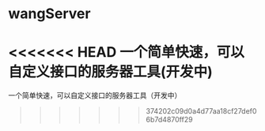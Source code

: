 # wangServer
<<<<<<< HEAD
一个简单快速，可以自定义接口的服务器工具(开发中)
=======
一个简单快速，可以自定义接口的服务器工具（开发中）
>>>>>>> 374202c09d0a4d77aa18cf27def06b7d4870ff29

